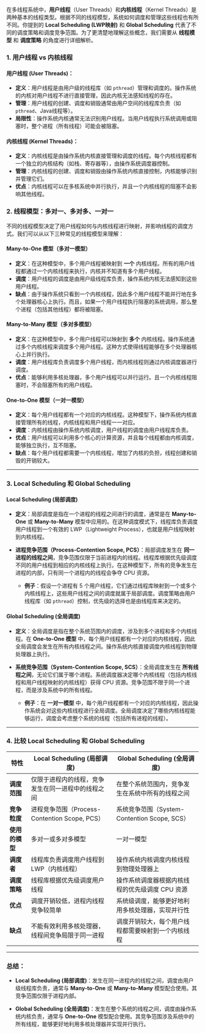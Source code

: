 在多线程系统中，**用户线程**（User Threads）和**内核线程**（Kernel Threads）是两种基本的线程类型。根据不同的线程模型，系统如何调度和管理这些线程也有所不同。你提到的 **Local Scheduling (LWP映射)** 和 **Global Scheduling** 代表了不同的调度策略和调度竞争范围。为了更清楚地理解这些概念，我们需要从 **线程模型** 和 **调度策略** 的角度进行详细解析。

### 1. **用户线程 vs 内核线程**
#### **用户线程 (User Threads)**：
- **定义**：用户线程是由用户级的线程库（如 `pthread`）管理和调度的。操作系统的内核对用户线程不进行直接管理，因此内核无法感知线程的存在。
- **管理**：用户线程的创建、调度和销毁通常由用户空间的线程库负责（如 `pthread`、Java线程等）。
- **局限性**：操作系统内核通常无法识别用户线程。当用户线程执行系统调用或阻塞时，整个进程（所有线程）可能会被阻塞。

#### **内核线程 (Kernel Threads)**：
- **定义**：内核线程是由操作系统内核直接管理和调度的线程。每个内核线程都有一个独立的内核结构（如栈、寄存器等），由操作系统调度器控制。
- **管理**：内核线程的创建、调度和销毁由操作系统内核直接控制，内核能够识别并管理它们。
- **优点**：内核线程可以在多核系统中并行执行，并且一个内核线程的阻塞不会影响其他线程。

### 2. **线程模型：多对一、多对多、一对一**
不同的线程模型决定了用户线程如何与内核线程进行映射，并影响线程的调度方式。我们可以从以下三种常见的线程模型来理解：

#### **Many-to-One 模型（多对一模型）**
- **定义**：在这种模型中，多个用户线程被映射到 **一个** 内核线程。所有的用户线程都通过一个内核线程来执行，内核并不知道有多个用户线程。
- **调度**：用户线程的调度是由用户级线程库负责，操作系统内核无法感知到这些用户线程。
- **缺点**：由于操作系统只看到一个内核线程，因此多个用户线程不能并行地在多个处理器核心上执行。而且，如果一个用户线程执行阻塞的系统调用，那么整个进程（包括其他线程）都将被阻塞。

#### **Many-to-Many 模型（多对多模型）**
- **定义**：在这种模型中，多个用户线程可以映射到 **多个** 内核线程。操作系统通过多个内核线程来调度多个用户线程。这种方式使得线程能够在多个处理器核心上并行执行。
- **调度**：用户线程库负责调度多个用户线程，而内核线程则通过内核调度器进行调度。
- **优点**：能够利用多核处理器，多个用户线程可以并行运行。且一个内核线程阻塞时，不会阻塞所有的用户线程。

#### **One-to-One 模型（一对一模型）**
- **定义**：每个用户线程都有一个对应的内核线程。这种模型下，操作系统内核直接管理所有的线程，内核线程和用户线程一一对应。
- **调度**：内核线程由操作系统内核调度，用户线程的调度由用户线程库负责。
- **优点**：用户线程可以利用多个核心的计算资源，并且每个线程都由内核调度，能够独立执行，互不阻塞。
- **缺点**：每个用户线程都需要一个内核线程，增加了内核的负担，线程创建和销毁的开销较大。

---

### 3. **Local Scheduling 和 Global Scheduling**

#### **Local Scheduling (局部调度)**

- **定义**：局部调度是指在一个进程的线程之间进行的调度，通常是在 **Many-to-One** 或 **Many-to-Many** 模型中应用的。在这种调度模式下，线程库负责调度用户线程到一个有效的 LWP（Lightweight Process），也就是用户线程映射到内核线程。
- **进程竞争范围（Process-Contention Scope, PCS）**：局部调度发生在 **同一进程的线程之间**，竞争范围仅限于当前进程内的线程。线程库根据优先级调度不同的用户线程到相应的内核线程上执行。在这种模型下，所有的竞争发生在进程的内部，只有同一个进程内的线程会争夺 CPU 资源。
  
  - **例子**：假设一个进程有 5 个用户线程，它们通过线程库映射到一个或多个内核线程上，这些用户线程之间的调度就属于局部调度。调度策略由用户线程库（如 `pthread`）控制，优先级的选择也是由线程库来决定的。

#### **Global Scheduling (全局调度)**

- **定义**：全局调度是指在整个系统范围内的调度，涉及到多个进程和多个内核线程。在 **One-to-One 模型** 中，每个用户线程都有一个对应的内核线程，因此全局调度会发生在所有内核线程之间。操作系统内核直接调度内核线程到物理处理器上执行。
- **系统竞争范围（System-Contention Scope, SCS）**：全局调度发生在 **所有线程之间**，无论它们属于哪个进程。系统调度器决定哪个内核线程（包括内核线程和用户线程映射的内核线程）获得 CPU 资源。竞争范围不限于同一个进程，而是涉及系统中的所有线程。
  
  - **例子**：在 **一对一模型** 中，每个用户线程都有一个对应的内核线程，因此操作系统会对这些内核线程进行全局调度。全局调度决定了哪些内核线程能够运行，调度会考虑整个系统的线程（包括所有进程的线程）。

---

### 4. **比较 Local Scheduling 和 Global Scheduling**

| 特性                      | **Local Scheduling (局部调度)**                          | **Global Scheduling (全局调度)**                       |
|---------------------------|--------------------------------------------------------|-------------------------------------------------------|
| **调度范围**              | 仅限于进程内的线程，竞争发生在同一进程中的线程之间   | 在整个系统范围内，竞争发生在系统中所有的线程之间   |
| **竞争粒度**              | 进程竞争范围（Process-Contention Scope, PCS）          | 系统竞争范围（System-Contention Scope, SCS）         |
| **使用的模型**            | 多对一或多对多模型                                        | 一对一模型                                            |
| **调度者**                | 线程库负责调度用户线程到 LWP（内核线程）                | 操作系统内核调度内核线程到物理处理器上                |
| **调度策略**              | 线程库根据优先级调度用户线程                            | 操作系统调度器根据内核线程的优先级调度 CPU 资源      |
| **优点**                  | 调度开销较低，进程内线程竞争较简单                      | 系统级调度，能够更好地利用多核处理器，实现并行性     |
| **缺点**                  | 不能有效利用多核处理器，线程间竞争局限于同一进程      | 调度开销较大，每个用户线程都需要映射到一个内核线程    |

---

### 总结：
- **Local Scheduling (局部调度)**：发生在同一进程内的线程之间，调度由用户级线程库负责，通常与 **Many-to-One** 或 **Many-to-Many** 模型配合使用。其竞争范围仅限于进程内部。
  
- **Global Scheduling (全局调度)**：发生在整个系统的线程之间，调度由操作系统内核负责，通常与 **One-to-One** 模型配合使用。其竞争范围涉及系统中的所有线程，能够更好地利用多核处理器并实现并行执行。